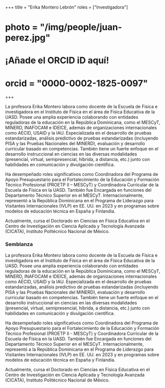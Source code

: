 +++
title = "Erika Montero Lebrón"
roles = ["Investigadora"]
# photo = "/img/people/juan-perez.jpg"
# ¡Añade el ORCID iD aquí!
# orcid = "0000-0002-1825-0097"
+++

La profesora Erika Montero labora como docente de la Escuela de Física e investigadora en el Instituto de Física en el área de Física Educativa de la UASD. Posee una amplia experiencia colaborando con entidades reguladoras de la educación en la República Dominicana, como el MESCyT, MINERD, INAFOCAM e IDEICE, además de organizaciones internacionales como AECID, USAID y la IAU. Especializada en el desarrollo de pruebas estandarizadas, análisis predictivo de pruebas estandarizadas (incluyendo PISA y las Pruebas Nacionales del MINERD), evaluación y desarrollo curricular basado en competencias. También tiene un fuerte enfoque en el desarrollo instruccional en ciencias en las diversas modalidades (presencial, virtual, semipresencial, híbrida, a distancia, etc.) junto con habilidades en comunicación y divulgación científica.

Ha desempeñado roles significativos como Coordinadora del Programa de Apoyo Presupuestario para el Fortalecimiento de la Educación y Formación Técnico Profesional (PROETP II – MESCyT) y Coordinadora Curricular de la Escuela de Física en la UASD. También fue Encargada en funciones del Departamento Técnico Superior en el MESCyT. Internacionalmente, representó a la República Dominicana en el Programa de Liderazgo para Visitantes Internacionales (IVLP) en EE. UU. en 2023 y en programas sobre modelos de educación técnica en España y Finlandia.

Actualmente, cursa el Doctorado en Ciencias en Física Educativa en el Centro de Investigación en Ciencia Aplicada y Tecnología Avanzada (CICATA), Instituto Politécnico Nacional de México.

### Semblanza

La profesora Erika Montero labora como docente de la Escuela de Física e investigadora en el Instituto de Física en el área de Física Educativa de la UASD. Posee una amplia experiencia colaborando con entidades reguladoras de la educación en la República Dominicana, como el MESCyT, MINERD, INAFOCAM e IDEICE, además de organizaciones internacionales como AECID, USAID y la IAU. Especializada en el desarrollo de pruebas estandarizadas, análisis predictivo de pruebas estandarizadas (incluyendo PISA y las Pruebas Nacionales del MINERD), evaluación y desarrollo curricular basado en competencias. También tiene un fuerte enfoque en el desarrollo instruccional en ciencias en las diversas modalidades (presencial, virtual, semipresencial, híbrida, a distancia, etc.) junto con habilidades en comunicación y divulgación científica.

Ha desempeñado roles significativos como Coordinadora del Programa de Apoyo Presupuestario para el Fortalecimiento de la Educación y Formación Técnico Profesional (PROETP II - MESCyT) y Coordinadora Curricular de la Escuela de Física en la UASD. También fue Encargada en funciones del Departamento Técnico Superior en el MESCyT. Internacionalmente, representó a la República Dominicana en el Programa de Liderazgo para Visitantes Internacionales (IVLP) en EE. UU. en 2023 y en programas sobre modelos de educación técnica en España y Finlandia.

Actualmente, cursa el Doctorado en Ciencias en Física Educativa en el Centro de Investigación en Ciencia Aplicada y Tecnología Avanzada (CICATA), Instituto Politécnico Nacional de México.
